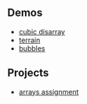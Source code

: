 ## Demos
- [cubic disarray](cubic%20disarray)
- [terrain](terrain)
- [bubbles](bubbles)
## Projects
- [arrays assignment](arrays%20assignment)
